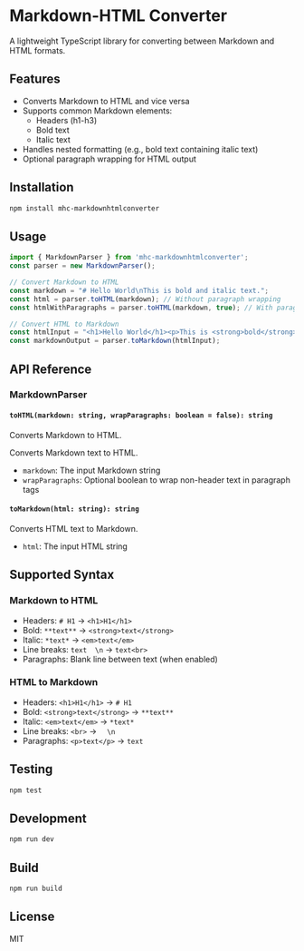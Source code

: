 # Markdown-HTML Converter

A lightweight TypeScript library for converting between Markdown and HTML formats.

## Features

- Converts Markdown to HTML and vice versa
- Supports common Markdown elements:
  - Headers (h1-h3)
  - Bold text
  - Italic text
- Handles nested formatting (e.g., bold text containing italic text)
- Optional paragraph wrapping for HTML output

## Installation

```bash
npm install mhc-markdownhtmlconverter
```

## Usage

```typescript
import { MarkdownParser } from 'mhc-markdownhtmlconverter';
const parser = new MarkdownParser();

// Convert Markdown to HTML
const markdown = "# Hello World\nThis is bold and italic text.";
const html = parser.toHTML(markdown); // Without paragraph wrapping
const htmlWithParagraphs = parser.toHTML(markdown, true); // With paragraph wrapping

// Convert HTML to Markdown
const htmlInput = "<h1>Hello World</h1><p>This is <strong>bold</strong> and <em>italic</em> text.</p>";
const markdownOutput = parser.toMarkdown(htmlInput);
```

## API Reference

### MarkdownParser

#### `toHTML(markdown: string, wrapParagraphs: boolean = false): string`

Converts Markdown to HTML.

Converts Markdown text to HTML.

- `markdown`: The input Markdown string
- `wrapParagraphs`: Optional boolean to wrap non-header text in paragraph tags

#### `toMarkdown(html: string): string`

Converts HTML text to Markdown.

- `html`: The input HTML string

## Supported Syntax

### Markdown to HTML

- Headers: `# H1` → `<h1>H1</h1>`
- Bold: `**text**` → `<strong>text</strong>`
- Italic: `*text*` → `<em>text</em>`
- Line breaks: `text  \n` → `text<br>`
- Paragraphs: Blank line between text (when enabled)

### HTML to Markdown

- Headers: `<h1>H1</h1>` → `# H1`
- Bold: `<strong>text</strong>` → `**text**`
- Italic: `<em>text</em>` → `*text*`
- Line breaks: `<br>` → `  \n`
- Paragraphs: `<p>text</p>` → `text`

## Testing

```bash
npm test
```

## Development

```bash
npm run dev
```

## Build

```bash
npm run build
```

## License

MIT
